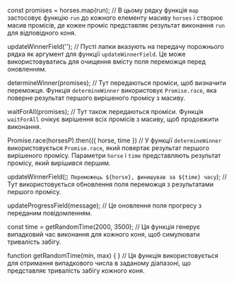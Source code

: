 const promises = horses.map(run); // В цьому рядку функція `map` застосовує функцію `run` до кожного елементу масиву `horses` і створює масив промісів, де кожен проміс представляє результат виконання `run` для відповідного коня.

updateWinnerField(''); // Пусті лапки вказують на передачу порожнього рядка як аргумент для функції `updateWinnerField`. Це може використовуватись для очищення вмісту поля переможця перед оновленням.

determineWinner(promises); // Тут передаються проміси, щоб визначити переможця. Функція `determineWinner` використовує `Promise.race`, яка поверне результат першого вирішеного промісу з масиву.

waitForAll(promises); // Тут також передаються проміси. Функція `waitForAll` очікує вирішення всіх промісів з масиву, щоб продовжити виконання.

Promise.race(horsesP).then(({ horse, time }) // У функції `determineWinner` використовується `Promise.race`, який повертає результат першого вирішеного промісу. Параметри `horse` і `time` представляють результат промісу, який вирішився першим.

updateWinnerField(`🎉 Переможець ${horse}, финишував за ${time} часу`); // Тут використовується обновлення поля переможця з результатами першого промісу.

updateProgressField(message); // Це оновлення поля прогресу з переданим повідомленням.

const time = getRandomTime(2000, 3500); // Ця функція генерує випадковий час виконання для кожного коня, щоб симулювати тривалість забігу.

function getRandomTime(min, max) { } // Ця функція використовується для отримання випадкового числа в заданому діапазоні, що представляє тривалість забігу кожного коня.
